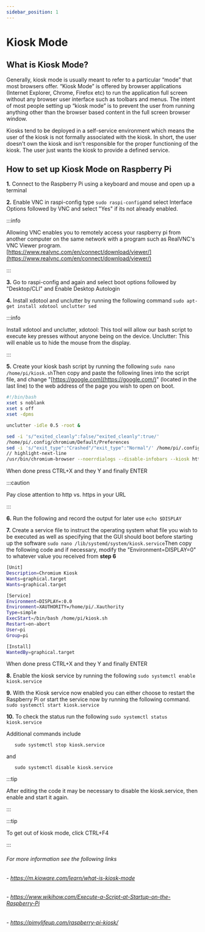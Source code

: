 ```yaml
---
sidebar_position: 1
---
```


# Kiosk Mode

## What is Kiosk Mode?

Generally, kiosk mode is usually meant to refer to a particular “mode” that most browsers offer. “Kiosk Mode” is offered by browser applications (Internet Explorer, Chrome, Firefox etc) to run the application full screen without any browser user interface such as toolbars and menus. The intent of most people setting up “kiosk mode” is to prevent the user from running anything other than the browser based content in the full screen browser window.

Kiosks tend to be deployed in a self-service environment which means the user of the kiosk is not formally associated with the kiosk. In short, the user doesn't own the kiosk and isn't responsible for the proper functioning of the kiosk. The user just wants the kiosk to provide a defined service.

## How to set up Kiosk Mode on Raspberry Pi

**1.** Connect to the Raspberry Pi using a keyboard and mouse and open up a terminal

**2.** Enable VNC in raspi-config type  `sudo raspi-config`and select Interface Options followed by VNC and select "Yes" if its not already enabled.

:::info

Allowing VNC enables you to remotely access your raspberry pi from another computer on the same network with a program such as RealVNC's VNC Viewer program. [https://www.realvnc.com/en/connect/download/viewer/](https://www.realvnc.com/en/connect/download/viewer/)

:::


**3.** Go to raspi-config and again and select boot options followed by "Desktop/CLI" and Enable Desktop Autologin

**4.** Install xdotool and unclutter by running the following command `sudo apt-get install xdotool unclutter sed`

:::info

Install xdotool and unclutter, xdotool: This tool will allow our bash script to execute key presses without anyone being on the device. Unclutter: This will enable us to hide the mouse from the display.

:::

**5.** Create your kiosk bash script by running the following `sudo nano /home/pi/kiosk.sh`Then copy and paste the following lines into the script file, and change "[https://google.com](https://google.com/)" (located in the last line) to the web address of the page you wish to open on boot.&#x20;

```bash title="kiosk.sh" showLineNumbers
#!/bin/bash
xset s noblank
xset s off
xset -dpms

unclutter -idle 0.5 -root &

sed -i 's/"exited_cleanly":false/"exited_cleanly":true/'
/home/pi/.config/chromium/Default/Preferences
sed -i 's/"exit_type":"Crashed"/"exit_type":"Normal"/' /home/pi/.config/chromium/Default/Preferences
// highlight-next-line
/usr/bin/chromium-browser --noerrdialogs --disable-infobars --kiosk https://google.com
```

When done press CTRL+X and they Y and finally ENTER

:::caution

Pay close attention to http vs. https in your URL

:::

**6.** Run the following and record the output for later use `echo $DISPLAY`

**7.** Create a service file to instruct the operating system what file you wish to be executed as well as specifying that the GUI should boot before starting up the software `sudo nano /lib/systemd/system/kiosk.service`Then copy the following code and if necessary, modify the "Environment=DISPLAY=0" to whatever value you received from **step 6**

```bash title="kiosk.service" showLineNumbers
[Unit]
Description=Chromium Kiosk
Wants=graphical.target
Wants=graphical.target

[Service]
Environment=DISPLAY=:0.0
Environment=XAUTHORITY=/home/pi/.Xauthority
Type=simple
ExecStart=/bin/bash /home/pi/kiosk.sh
Restart=on-abort
User=pi
Group=pi

[Install]
WantedBy=graphical.target
```

When done press CTRL+X and they Y and finally ENTER

**8.** Enable the kiosk service by running the following `sudo systemctl enable kiosk.service`

**9.** With the Kiosk service now enabled you can either choose to restart the Raspberry Pi or start the service now by running the following command. `sudo systemctl start kiosk.service`

**10.** To check the status run the following `sudo systemctl status kiosk.service`

Additional commands include

```
   sudo systemctl stop kiosk.service
```

and

```
   sudo systemctl disable kiosk.service
```

:::tip

After editing the code it may be necessary to disable the kiosk.service, then enable and start it again.

:::

:::tip

To get out of kiosk mode, click CTRL+F4

:::

###### For more information see the following links
###### - https://m.kioware.com/learn/what-is-kiosk-mode
###### - https://www.wikihow.com/Execute-a-Script-at-Startup-on-the-Raspberry-Pi
###### - https://pimylifeup.com/raspberry-pi-kiosk/

